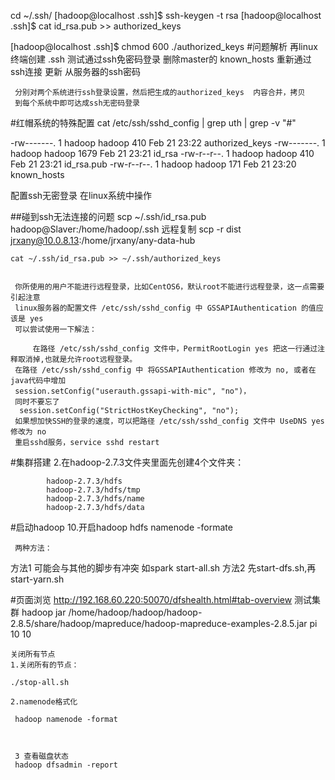  cd ~/.ssh/
[hadoop@localhost .ssh]$ ssh-keygen -t rsa 
[hadoop@localhost .ssh]$ cat id_rsa.pub >> authorized_keys

[hadoop@localhost .ssh]$ chmod 600 ./authorized_keys
#问题解析
     再linux终端创建  .ssh   测试通过ssh免密码登录
     删除master的  known_hosts   重新通过ssh连接  更新 从服务器的ssh密码
     
     分别对两个系统进行ssh登录设置，然后把生成的authorized_keys  内容合并，拷贝
     到每个系统中即可达成ssh无密码登录
#红帽系统的特殊配置
    cat /etc/ssh/sshd_config | grep uth | grep -v "#"
    
    
-rw-------. 1 hadoop hadoop  410 Feb 21 23:22 authorized_keys
-rw-------. 1 hadoop hadoop 1679 Feb 21 23:21 id_rsa
-rw-r--r--. 1 hadoop hadoop  410 Feb 21 23:21 id_rsa.pub
-rw-r--r--. 1 hadoop hadoop  171 Feb 21 23:20 known_hosts

配置ssh无密登录 在linux系统中操作


##碰到ssh无法连接的问题
    scp ~/.ssh/id_rsa.pub hadoop@Slaver:/home/hadoop/.ssh
    远程复制
  	scp -r dist jrxany@10.0.8.13:/home/jrxany/any-data-hub

    
    cat ~/.ssh/id_rsa.pub >> ~/.ssh/authorized_keys
  
  
     你所使用的用户不能进行远程登录，比如CentOS6，默认root不能进行远程登录，这一点需要引起注意
     linux服务器的配置文件 /etc/ssh/sshd_config 中 GSSAPIAuthentication 的值应该是 yes
     可以尝试使用一下解法：
     
         在路径 /etc/ssh/sshd_config 文件中，PermitRootLogin yes 把这一行通过注释取消掉,也就是允许root远程登录。
     在路径 /etc/ssh/sshd_config 中 将GSSAPIAuthentication 修改为 no, 或者在java代码中增加
     session.setConfig("userauth.gssapi-with-mic", "no")，
     同时不要忘了
      session.setConfig("StrictHostKeyChecking", "no");
     如果想加快SSH的登录的速度，可以把路径 /etc/ssh/sshd_config 文件中 UseDNS yes 修改为 no
     重启sshd服务，service sshd restart
     
     
  #集群搭建
        2.在hadoop-2.7.3文件夹里面先创建4个文件夹：
        
            hadoop-2.7.3/hdfs
            hadoop-2.7.3/hdfs/tmp
            hadoop-2.7.3/hdfs/name
            hadoop-2.7.3/hdfs/data
            
            
            
   #启动hadoop
   10.开启hadoop
   hdfs namenode -formate
   
     两种方法：
   方法1   可能会与其他的脚步有冲突   如spark
   start-all.sh
   方法2
   先start-dfs.sh,再start-yarn.sh

#页面浏览
http://192.168.60.220:50070/dfshealth.html#tab-overview
    测试集群
    hadoop   jar   /home/hadoop/hadoop/hadoop-2.8.5/share/hadoop/mapreduce/hadoop-mapreduce-examples-2.8.5.jar  pi 10 10
    
    
    
    关闭所有节点
    1.关闭所有的节点：
    
    ./stop-all.sh
    
    2.namenode格式化 
    
     hadoop namenode -format
     
     
            
     3 查看磁盘状态
     hadoop dfsadmin -report

